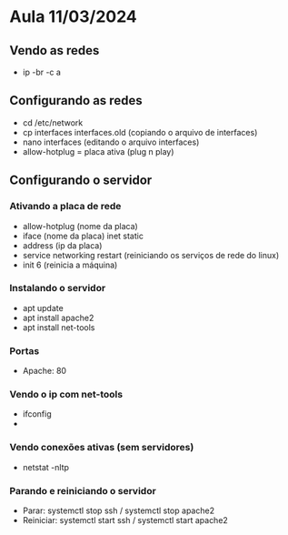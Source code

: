 # Aula 11/03/2024
## Vendo as redes
- ip -br -c a

## Configurando as redes
- cd /etc/network
- cp interfaces interfaces.old (copiando o arquivo de interfaces)
- nano interfaces (editando o arquivo interfaces)
- allow-hotplug = placa ativa (plug n play)

## Configurando o servidor


### Ativando a placa de rede
- allow-hotplug (nome da placa)
- iface (nome da placa) inet static
- address (ip da placa)
- service networking restart (reiniciando os serviços de rede do linux)
- init 6 (reinicia a máquina)

### Instalando o servidor
- apt update
- apt install apache2
- apt install net-tools

### Portas
- Apache: 80

### Vendo o ip com net-tools
- ifconfig
- 
### Vendo conexões ativas (sem servidores)
- netstat -nltp

### Parando e reiniciando o servidor
- Parar: systemctl stop ssh / systemctl stop apache2
- Reiniciar: systemctl start ssh / systemctl start apache2

